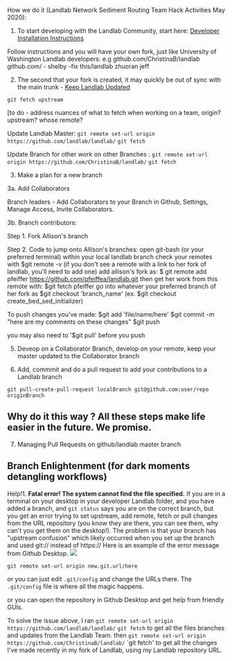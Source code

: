 How we do it (Landlab Network Sediment Routing Team Hack Activities May 2020):

1. To start developing with the Landlab Community, start here: [Developer Installation Instructions](https://landlab.readthedocs.io/en/master/development/install/index.html#developer-install)

Follow instructions and you will have your own fork, just like University of Washington Landlab developers: e.g  github.com/ChristinaB/landlab   github.com/ - shelby -fix this/landlab      zhuoran    jeff

2.  The second that your fork is created, it may quickly be out of sync with the main trunk - [Keep Landlab Updated](https://landlab.readthedocs.io/en/master/development/install/updating.html)

`git fetch upstream`

[to do - address nuances of what to fetch when working on a team, origin? upstream? whose remote? 

Update Landlab Master: 
`git remote set-url origin https://github.com/landlab/landlab/`
`git fetch` 

Update Branch for other work on other Branches : 
`git remote set-url origin https://github.com/ChristinaB/landlab/`
`git fetch` 

3.  Make a plan for a new branch

3a.  Add Collaborators

Branch leaders - Add Collaborators to your Branch in Github, Settings, Manage Access, Invite Collaborators. 

3b. 
Branch contributors: 

Step 1.  Fork Allison's branch

Step 2. 
Code to jump onto Allison's branches:
open git-bash (or your preferred terminal) within your local landlab branch
check your remotes with $git remote -v (if you don't see a remote with a link to her fork of landlab, you'll need to add one)
add allison's fork as: $ git remote add pfeiffer https://github.com/pfeiffea/landlab.git
then get her work from this remote with: $git fetch pfeiffer
go into whatever your preferred branch of her fork as $git checkout 'branch_name' (ex. $git checkout create_bed_sed_initializer)

To push changes you've made:
$git add 'file/name/here'
$git commit -m "here are my comments on these changes"
$git push

you may also need to '$git pull' before you push

5.  Deveop on a Collaborator Branch, develop on your remote, keep your master updated to the Collaborator branch

6.  Add, commmit and do a pull request to add your contributions to a Landlab branch

`git pull-create-pull-request localBranch git@github.com:user/repo originBranch`

## Why do it this way ? All these steps make life easier in the future. We promise. 

7.  Managing Pull Requests on github/landlab master branch

## Branch Enlightenment (for dark moments detangling workflows)

Help!1. **Fatal error!  The system cannot find the file specified.**  If you are in a terminal on your desktop in your developer Landlab folder, and you have added a branch, and `git status` says you are on the correct branch, but you get an error trying to set upstream, add remote, fetch or pull changes from the URL repository (you know they are there, you can see them, why can't you get them on the desktop!).   The problem is that your branch has "upstream confusion" which likely occurred when you set up the branch and used git:// instead of https://   Here is an example of the error message from Github Desktop. ![](https://github.com/ChristinaB/landlab/blob/ChristinaB-kickstart/docs/source/images/annoyingbrancherror.png)

`git remote set-url origin new.git.url/here`

or you can just edit `.git/config` and change the URLs there. The `.git/config` file is where all the magic happens. 

or you can open the repository in Github Desktop and get help from friendly GUIs. 
 
To solve the issue above, I ran
`git remote set-url origin https://github.com/landlab/landlab/`
`git fetch` 
to get all the files branches and updates from the Landlab Team.
then 
`git remote set-url origin https://github.com/ChristinaB/landlab/`
`git fetch' 
to get all the changes I've made recently in my fork of Landlab, using my Landlab repository URL.  
